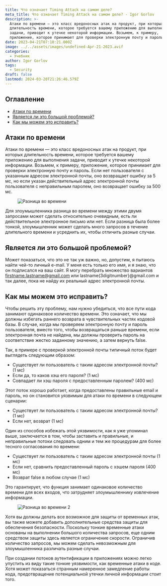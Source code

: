 ```yaml
---
title: Что означает Timing Attack на самом деле?
meta_title: Что означает Timing Attack на самом деле? - Igor Gorlov
description: >-
  Атаки по времени — это класс вредоносных атак на продукт, при которых
  длительность времени, которое требуется вашему приложению для выполнения
  задачи, приводит к утечке некоторой информации. Возьмем, к примеру,
  приложение, которое принимает для проверки электронную почту и пароль.
date: 2023-04-21T07:10:21.000Z
image: ../../assets/images/undefined-Apr-21-2023.avif
categories:
  - Учебник
author: Igor Gorlov
tags:
  - Security
draft: false
lastmod: 2024-03-20T21:26:46.579Z
---
```


<!-- wp:rank-math/toc-block {"title":"Оглавление","headings":[{"key":"0e1888e1-5335-41a3-9186-ad6b03eea2d1","content":"Атаки по времени","level":2,"link":"#атаки-по-времени","disable":false,"isUpdated":false,"isGeneratedLink":true},{"key":"14f3494f-ebc0-43b4-af36-038a7ced8da7","content":"Является ли это большой проблемой?","level":2,"link":"#является-ли-это-большой-проблемой","disable":false,"isUpdated":false,"isGeneratedLink":true},{"key":"3b3e3c61-906b-46af-a928-9bee69fedb26","content":"Как мы можем это исправить?","level":2,"link":"#как-мы-можем-это-исправить","disable":false,"isUpdated":false,"isGeneratedLink":true}],"listStyle":"ul"} -->
<div class="wp-block-rank-math-toc-block" id="rank-math-toc"><h2>Оглавление</h2><nav><ul><li class=""><a href="#атаки-по-времени">Атаки по времени</a></li><li class=""><a href="#является-ли-это-большой-проблемой">Является ли это большой проблемой?</a></li><li class=""><a href="#как-мы-можем-это-исправить">Как мы можем это исправить?</a></li></ul></nav></div>
<!-- /wp:rank-math/toc-block -->

<h2 class="wp-block-heading" id="атаки-по-времени">Атаки по времени</h2>

Атаки по времени — это класс вредоносных атак на продукт, при которых длительность времени, которое требуется вашему приложению для выполнения задачи, приводит к утечке некоторой информации. Возьмем, к примеру, приложение, которое принимает для проверки электронную почту и пароль. Если нет пользователя с указанным адресом электронной почты, оно возвращает ошибку за 5 мс, но если указан действительный адрес электронной почты пользователя с неправильным паролем, оно возвращает ошибку за 500 мс.

<!-- wp:image -->
<figure class="wp-block-image"><img src="https://res.cloudinary.com/practicaldev/image/fetch/s--OmmEyoJ9--/c_limit%2Cf_auto%2Cfl_progressive%2Cq_auto%2Cw_800/https://dev-to-uploads.s3.amazonaws.com/uploads/articles/b7rymvrpck9n559zeki7.png" alt="Разница во времени"/></figure>
<!-- /wp:image -->

Для злоумышленника разница во времени между этими двумя запросами может сделать относительно очевидным, есть ли действительное электронное письмо или нет. Если разница была более тонкой, злоумышленник может сделать много запросов в течение длительного времени и усреднить их, чтобы отличить разные случаи.

<h2 class="wp-block-heading" id="является-ли-это-большой-проблемой">Является ли это большой проблемой?</h2>

Может показаться, что это не так уж важно, но, допустим, я пытаюсь найти чей-то личный e-mail. У меня есть только его имя, и я знаю, что он подписался на ваш сайт. Я могу перебрать множество вариантов firstname.lastname@gmail.com или lastname{3digitnumber}@gmail.com и так далее, пока не найду их реальный адрес электронной почты.

<h2 class="wp-block-heading" id="как-мы-можем-это-исправить">Как мы можем это исправить?</h2>

Чтобы решить эту проблему, нам нужно убедиться, что все пути кода занимают одинаковое количество времени. Это означает, что мы должны избегать раннего возврата в чувствительных частях кодовой базы. В случае, когда мы проверяем электронную почту и пароль пользователя, вместо того, чтобы возвращаться раньше времени, если электронная почта не найдена, мы должны проверить пароль на соответствие жестко заданному значению, а затем вернуть false.

Так, в примере с проверкой электронной почты типичный поток будет выглядеть следующим образом:

<!-- wp:list -->
<ul><!-- wp:list-item -->
<li>Существует ли пользователь с таким адресом электронной почты? (1 мс)</li>
<!-- /wp:list-item -->

<!-- wp:list-item -->
<li>Если да, то каков хэш его пароля? (1 мс)</li>
<!-- /wp:list-item -->

<!-- wp:list-item -->
<li>Совпадает ли хэш пароля с предоставленным паролем? (400 мс)</li>
<!-- /wp:list-item --></ul>
<!-- /wp:list -->

Этот поток хорошо работает, когда предоставлены правильные email и пароль, но он становится уязвимым для атаки по времени в следующем сценарии:

<!-- wp:list -->
<ul><!-- wp:list-item -->
<li>Существует ли пользователь с таким адресом электронной почты? (1 мс)</li>
<!-- /wp:list-item -->

<!-- wp:list-item -->
<li>Если нет, возврат (1 мс)</li>
<!-- /wp:list-item --></ul>
<!-- /wp:list -->

Один из способов избежать этой уязвимости, как я уже упоминал выше, заключается в том, чтобы заставить и правильные, и неправильные потоки следовать одним и тем же процедурам для более тесного согласования по времени:

<!-- wp:list -->
<ul><!-- wp:list-item -->
<li>Существует ли пользователь с таким адресом электронной почты (1 мс)</li>
<!-- /wp:list-item -->

<!-- wp:list-item -->
<li>Если нет, сравнить предоставленный пароль с хэшем пароля (400 мс)</li>
<!-- /wp:list-item -->

<!-- wp:list-item -->
<li>Возврат false в любом случае (1 мс)</li>
<!-- /wp:list-item --></ul>
<!-- /wp:list -->

Это гарантирует, что функция занимает одинаковое количество времени для всех входов, что затрудняет злоумышленнику извлечение информации.

<!-- wp:image -->
<figure class="wp-block-image"><img src="https://res.cloudinary.com/practicaldev/image/fetch/s--ysUkbmYr--/c_limit%2Cf_auto%2Cfl_progressive%2Cq_auto%2Cw_800/https://dev-to-uploads.s3.amazonaws.com/uploads/articles/v5aaivrxd32m2xjcrph9.png" alt="Разница во времени 2"/></figure>
<!-- /wp:image -->

Хотя вы должны делать все возможное для защиты от временных атак, вы также можете добавить дополнительные средства защиты для обеспечения безопасности. Поскольку тонкие временные атаки основаны на выполнении большого количества запросов, еще одним средством защиты здесь является ограничение скорости. Ограничив количество запросов, мы можем сделать невозможным для злоумышленника различать разные случаи.

При создании потоков аутентификации в приложениях можно легко упустить из виду такие тонкие уязвимости, как временные атаки в коде. Хотя может показаться странным намеренное замедление работы кода, предотвращение потенциальной утечки личной информации стоит того.

<!-- wp:acf/acf-donate {"id":"block_64678dc93985f","name":"acf/acf-donate","data":{"title":"Задонатить на поддержку!","_title":"field_646b621e8617c","list_0_name":"Donatepay","_list_0_name":"field_646b623e8617e","list_0_url":"https://new.donatepay.ru/@1117856","_list_0_url":"field_646b62528617f","list_0_address":"","_list_0_address":"field_646b625d86180","list_1_name":"Donationalerts","_list_1_name":"field_646b623e8617e","list_1_url":"https://www.donationalerts.com/c/woorg_","_list_1_url":"field_646b62528617f","list_1_address":"","_list_1_address":"field_646b625d86180","list_2_name":"USDT (TRC20)","_list_2_name":"field_646b623e8617e","list_2_url":"","_list_2_url":"field_646b62528617f","list_2_address":"TR121HxpTDF71TMm9idZkBaZxnjSMcCPWj","_list_2_address":"field_646b625d86180","list_3_name":"ETH","_list_3_name":"field_646b623e8617e","list_3_url":"","_list_3_url":"field_646b62528617f","list_3_address":"0x442721192987047eDeEC69Ca1D4c706f9Adb16B3","_list_3_address":"field_646b625d86180","list_4_name":"BTC","_list_4_name":"field_646b623e8617e","list_4_url":"","_list_4_url":"field_646b62528617f","list_4_address":"36dLKv5uRozphSQa55w2XgsF42AugPu2QT","_list_4_address":"field_646b625d86180","list":5,"_list":"field_646b62308617d"},"align":"","mode":"edit"} /-->
